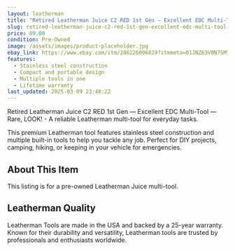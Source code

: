 ```yaml
---
layout: leatherman
title: "Retired Leatherman Juice C2 RED 1st Gen — Excellent EDC Multi-Tool — Rare, LOOK!"
slug: retired-leatherman-juice-c2-red-1st-gen-excellent-edc-multi-tool-rare-look
price: 89.00
condition: Pre-Owned
image: /assets/images/product-placeholder.jpg
ebay_link: https://www.ebay.com/itm/286226096829?itmmeta=01JNZ63V0N7SMY7MV5DXNC23A4&hash=item42a467a2bd:g:NKsAAOSw6ednZven&itmprp=enc%3AAQAKAAAAwFkggFvd1GGDu0w3yXCmi1cX8ftAhyIiqj1SgTCvY2wWV5jJQfV0axEgW3yOrWlCzhMn1ii5sc%2BTqxLsEKBr43gLoH2mVeAwmbJ%2FxcEQ5GUhTqCKGfpEQf037s4K0zZbK%2BlLT14L6rpL%2BjJIiwB5aXi0NsEyNb04W1AObBBaF19f6oaO%2B9MswndByfxIcaUM96srtXU6eDNwf73f5jEPXjrpII4EYyCKgAcPZJamtN1fDna6vkuyJDUy7Ec1yHZ%2BMQ%3D%3D%7Ctkp%3ABk9SR7awj-avZQ
features:
  - Stainless steel construction
  - Compact and portable design
  - Multiple tools in one
  - Lifetime warranty
last_updated: 2025-03-09 23:48:22
---
```


Retired Leatherman Juice C2 RED 1st Gen — Excellent EDC Multi-Tool — Rare, LOOK! - A reliable Leatherman multi-tool for everyday tasks.

This premium Leatherman tool features stainless steel construction and multiple built-in tools to help you tackle any job. Perfect for DIY projects, camping, hiking, or keeping in your vehicle for emergencies.

## About This Item

This listing is for a pre-owned Leatherman Juice multi-tool.

## Leatherman Quality

Leatherman Tools are made in the USA and backed by a 25-year warranty. Known for their durability and versatility, Leatherman tools are trusted by professionals and enthusiasts worldwide.

